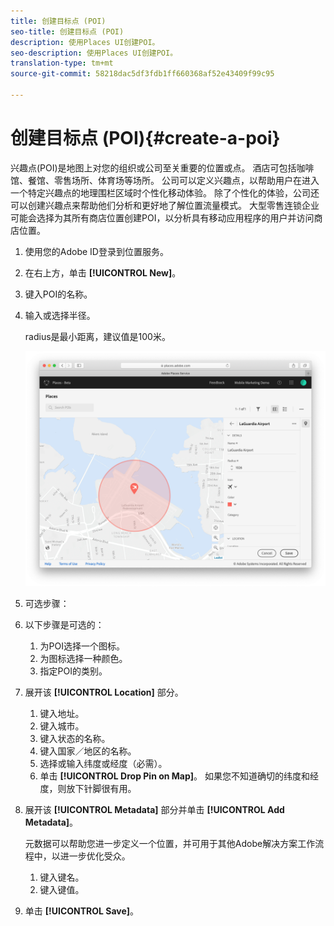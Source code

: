 ```yaml
---
title: 创建目标点 (POI)
seo-title: 创建目标点 (POI)
description: 使用Places UI创建POI。
seo-description: 使用Places UI创建POI。
translation-type: tm+mt
source-git-commit: 58218dac5df3fdb1ff660368af52e43409f99c95

---
```



# 创建目标点 (POI){#create-a-poi}

兴趣点(POI)是地图上对您的组织或公司至关重要的位置或点。 酒店可包括咖啡馆、餐馆、零售场所、体育场等场所。 公司可以定义兴趣点，以帮助用户在进入一个特定兴趣点的地理围栏区域时个性化移动体验。 除了个性化的体验，公司还可以创建兴趣点来帮助他们分析和更好地了解位置流量模式。 大型零售连锁企业可能会选择为其所有商店位置创建POI，以分析具有移动应用程序的用户并访问商店位置。

1. 使用您的Adobe ID登录到位置服务。
1. 在右上方，单击 **[!UICONTROL New]**。
1. 键入POI的名称。
1. 输入或选择半径。

   radius是最小距离，建议值是100米。

   ![定义POI](/help/assets/define_poi.png)

1. 可选步骤：
1. 以下步骤是可选的：

   1. 为POI选择一个图标。
   1. 为图标选择一种颜色。
   1. 指定POI的类别。

1. 展开该 **[!UICONTROL Location]** 部分。

   1. 键入地址。
   1. 键入城市。
   1. 键入状态的名称。
   1. 键入国家／地区的名称。
   1. 选择或输入纬度或经度（必需）。
   1. 单击 **[!UICONTROL Drop Pin on Map]**。
   如果您不知道确切的纬度和经度，则放下针脚很有用。

1. 展开该 **[!UICONTROL Metadata]** 部分并单击 **[!UICONTROL Add Metadata]**。

   元数据可以帮助您进一步定义一个位置，并可用于其他Adobe解决方案工作流程中，以进一步优化受众。

   1. 键入键名。
   1. 键入键值。

1. 单击 **[!UICONTROL  Save]**。
